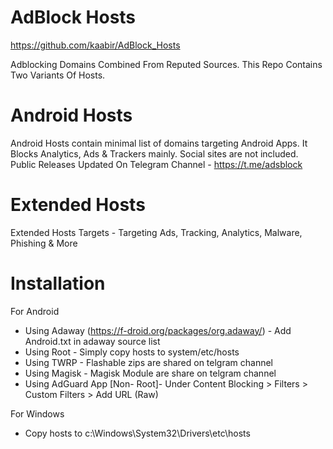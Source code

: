 AdBlock Hosts
==========
https://github.com/kaabir/AdBlock_Hosts

Adblocking Domains Combined From Reputed Sources. This Repo Contains Two Variants Of Hosts.

# Android Hosts
Android Hosts contain minimal list of domains targeting Android Apps. It Blocks Analytics, Ads & Trackers mainly. Social sites are not included.
Public Releases Updated On Telegram Channel - https://t.me/adsblock

# Extended Hosts
Extended Hosts Targets - Targeting Ads, Tracking, Analytics, Malware, Phishing & More

# Installation
For Android 
- Using Adaway (https://f-droid.org/packages/org.adaway/) - Add Android.txt in adaway source list
- Using Root - Simply copy hosts to system/etc/hosts
- Using TWRP - Flashable zips are shared on telgram channel
- Using Magisk - Magisk Module are share on telgram channel
- Using AdGuard App [Non- Root]- Under Content Blocking > Filters > Custom Filters > Add URL (Raw)

For Windows 
- Copy hosts to c:\Windows\System32\Drivers\etc\hosts
